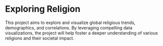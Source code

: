 # Exploring Religion

This project aims to explore and visualize global religious trends, demographics, and correlations. By leveraging compelling data visualizations, the project will help foster a deeper understanding of various religions and their societal impact.
